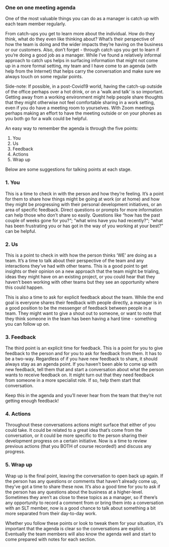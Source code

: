 ### One on one meeting agenda

One of the most valuable things you can do as a manager is catch up with each team member regularly.

From catch-ups you get to learn more about the individual. How do they think, what do they even like thinking about? What’s their perspective of how the team is doing and the wider impacts they’re having on the business or our customers. Also, don’t forget - through catch ups you get to learn if you’re doing a good job as a manager.
While I’ve found a relatively informal approach to catch ups helps in surfacing information that might not come up in a more formal setting, my team and I have come to an agenda (with help from the Internet) that helps carry the conversation and make sure we always touch on some regular points.

Side-note: If possible, in a post-Covid19 world, having the catch-up outside of the office perhaps over a hot drink, or on a ‘walk and talk’ is so important. Getting away from a working environment might help people share thoughts that they might otherwise not feel comfortable sharing in a work setting, even if you do have a meeting room to yourselves. With Zoom meetings perhaps making an effort to have the meeting outside or on your phones as you both go for a walk could be helpful.

An easy way to remember the agenda is through the five points:

1. You
2. Us
3. Feedback
4. Actions
5. Wrap up

Below are some suggestions for talking points at each stage.

### 1. You

This is a time to check in with the person and how they’re feeling. It’s a point for them to share how things might be going at work (or at home) and how they might be progressing with their personal development initiatives, or an area of specific feedback. Direct questions or prompts for more information can help those who don’t share so easily. Questions like “how has the past couple of weeks gone for you?“; “what wins have you had recently?“; “what has been frustrating you or has got in the way of you working at your best?” can be helpful.

### 2. Us

This is a point to check in with how the person thinks ‘WE’ are doing as a team. It’s a time to talk about their perspective of the team and any interactions they’ve had with other teams. This is a good point to get insights or their opinion on a new approach that the team might be trialing, ideas they might have on an existing project, or you could hear that they haven’t been working with other teams but they see an opportunity where this could happen.

This is also a time to ask for explicit feedback about the team. While the end goal is everyone shares their feedback with people directly, a manager is in a good position to be the messenger of feedback between people in a team. They might want to give a shout out to someone, or want to note that they think someone in the team has been having a hard time - something you can follow up on.

### 3. Feedback

The third point is an explicit time for feedback. This is a point for you to give feedback to the person and for you to ask for feedback from them. It has to be a two-way. Regardless of if you have new feedback to share, it should always stay as an agenda point. If you haven’t been able to come up with new feedback, tell them that and start a conversation about what the person wants to receive feedback on. It might turn out that they need feedback from someone in a more specialist role. If so, help them start that conversation.

Keep this in the agenda and you’ll never hear from the team that they’re not getting enough feedback!

### 4. Actions

Throughout these conversations actions might surface that either of you could take. It could be related to a great idea that’s come from the conversation, or it could be more specific to the person sharing their development progress on a certain initiative. Now is a time to review previous actions (that you BOTH of course recorded!) and discuss any progress.

### 5. Wrap up

Wrap up is the final point, leaving the conversation to open back up again. If the person has any questions or comments that haven’t already come up, they’ve got a time to share these now. It’s also a good time for you to ask if the person has any questions about the business at a higher-level. Sometimes they aren’t as close to these topics as a manager, so if there’s any opportunity to record a comment from or bring them into a conversation with an SLT member, now is a good chance to talk about something a bit more separated from their day-to-day work.

Whether you follow these points or look to tweak them for your situation, it’s important that the agenda is clear so the conversations are explicit. Eventually the team members will also know the agenda well and start to come prepared with notes for each section.
